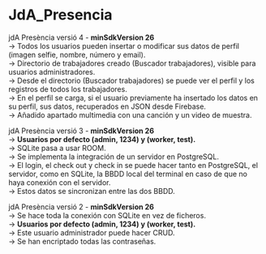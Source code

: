 # JdA_Presencia

jdA Presència versió 4 - **minSdkVersion 26**\
-> Todos los usuarios pueden insertar o modificar sus datos de perfil (imagen selfie, nombre, número y email).\
-> Directorio de trabajadores creado (Buscador trabajadores), visible para usuarios administradores.\
-> Desde el directorio (Buscador trabajadores) se puede ver el perfil y los registros de todos los trabajadores.\
-> En el perfil se carga, si el usuario previamente ha insertado los datos en su perfil, sus datos, recuperados en JSON desde Firebase.\
-> Añadido apartado multimedia con una canción y un video de muestra.

jdA Presència versió 3 - **minSdkVersion 26**\
-> **Usuarios por defecto (admin, 1234) y (worker, test).**\
-> SQLite pasa a usar ROOM.\
-> Se implementa la integración de un servidor en PostgreSQL.\
-> El login, el check out y check in se puede hacer tanto en PostgreSQL, el servidor, como en SQLite, la BBDD local del terminal en caso de que no haya conexión con el servidor.\
-> Estos datos se sincronizan entre las dos BBDD.

jdA Presència versió 2 - **minSdkVersion 26**\
-> Se hace toda la conexión con SQLite en vez de ficheros.\
-> **Usuarios por defecto (admin, 1234) y (worker, test).**\
-> Este usuario administrador puede hacer CRUD.\
-> Se han encriptado todas las contraseñas.

